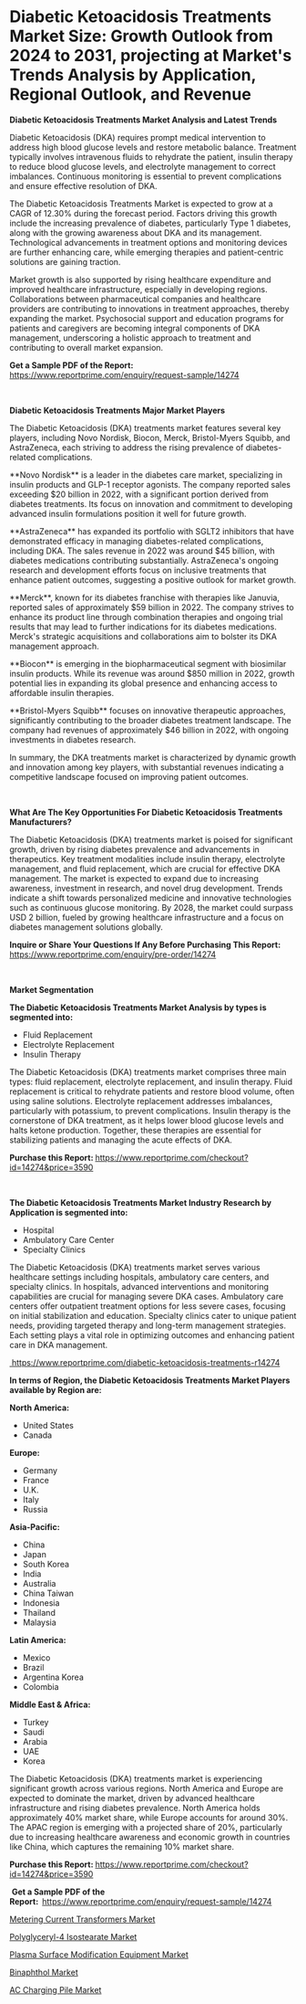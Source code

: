 <p><h1>Diabetic Ketoacidosis Treatments Market Size: Growth Outlook from 2024 to 2031, projecting at Market's Trends Analysis by Application, Regional Outlook, and Revenue</h1></p><p><strong>Diabetic Ketoacidosis Treatments Market Analysis and Latest Trends</strong></p>
<p><p>Diabetic Ketoacidosis (DKA) requires prompt medical intervention to address high blood glucose levels and restore metabolic balance. Treatment typically involves intravenous fluids to rehydrate the patient, insulin therapy to reduce blood glucose levels, and electrolyte management to correct imbalances. Continuous monitoring is essential to prevent complications and ensure effective resolution of DKA.</p><p>The Diabetic Ketoacidosis Treatments Market is expected to grow at a CAGR of 12.30% during the forecast period. Factors driving this growth include the increasing prevalence of diabetes, particularly Type 1 diabetes, along with the growing awareness about DKA and its management. Technological advancements in treatment options and monitoring devices are further enhancing care, while emerging therapies and patient-centric solutions are gaining traction.</p><p>Market growth is also supported by rising healthcare expenditure and improved healthcare infrastructure, especially in developing regions. Collaborations between pharmaceutical companies and healthcare providers are contributing to innovations in treatment approaches, thereby expanding the market. Psychosocial support and education programs for patients and caregivers are becoming integral components of DKA management, underscoring a holistic approach to treatment and contributing to overall market expansion.</p></p>
<p><strong>Get a Sample PDF of the Report:&nbsp;</strong> <a href="https://www.reportprime.com/enquiry/request-sample/14274">https://www.reportprime.com/enquiry/request-sample/14274</a></p>
<p>&nbsp;</p>
<p><strong>Diabetic Ketoacidosis Treatments Major Market Players</strong></p>
<p><p>The Diabetic Ketoacidosis (DKA) treatments market features several key players, including Novo Nordisk, Biocon, Merck, Bristol-Myers Squibb, and AstraZeneca, each striving to address the rising prevalence of diabetes-related complications.</p><p>**Novo Nordisk** is a leader in the diabetes care market, specializing in insulin products and GLP-1 receptor agonists. The company reported sales exceeding $20 billion in 2022, with a significant portion derived from diabetes treatments. Its focus on innovation and commitment to developing advanced insulin formulations position it well for future growth.</p><p>**AstraZeneca** has expanded its portfolio with SGLT2 inhibitors that have demonstrated efficacy in managing diabetes-related complications, including DKA. The sales revenue in 2022 was around $45 billion, with diabetes medications contributing substantially. AstraZeneca's ongoing research and development efforts focus on inclusive treatments that enhance patient outcomes, suggesting a positive outlook for market growth.</p><p>**Merck**, known for its diabetes franchise with therapies like Januvia, reported sales of approximately $59 billion in 2022. The company strives to enhance its product line through combination therapies and ongoing trial results that may lead to further indications for its diabetes medications. Merck's strategic acquisitions and collaborations aim to bolster its DKA management approach.</p><p>**Biocon** is emerging in the biopharmaceutical segment with biosimilar insulin products. While its revenue was around $850 million in 2022, growth potential lies in expanding its global presence and enhancing access to affordable insulin therapies.</p><p>**Bristol-Myers Squibb** focuses on innovative therapeutic approaches, significantly contributing to the broader diabetes treatment landscape. The company had revenues of approximately $46 billion in 2022, with ongoing investments in diabetes research.</p><p>In summary, the DKA treatments market is characterized by dynamic growth and innovation among key players, with substantial revenues indicating a competitive landscape focused on improving patient outcomes.</p></p>
<p>&nbsp;</p>
<p><strong>What Are The Key Opportunities For Diabetic Ketoacidosis Treatments Manufacturers?</strong></p>
<p><p>The Diabetic Ketoacidosis (DKA) treatments market is poised for significant growth, driven by rising diabetes prevalence and advancements in therapeutics. Key treatment modalities include insulin therapy, electrolyte management, and fluid replacement, which are crucial for effective DKA management. The market is expected to expand due to increasing awareness, investment in research, and novel drug development. Trends indicate a shift towards personalized medicine and innovative technologies such as continuous glucose monitoring. By 2028, the market could surpass USD 2 billion, fueled by growing healthcare infrastructure and a focus on diabetes management solutions globally.</p></p>
<p><strong>Inquire or Share Your Questions If Any Before Purchasing This Report:</strong> <a href="https://www.reportprime.com/enquiry/pre-order/14274">https://www.reportprime.com/enquiry/pre-order/14274</a></p>
<p>&nbsp;</p>
<p><strong>Market Segmentation</strong></p>
<p><strong>The Diabetic Ketoacidosis Treatments Market Analysis by types is segmented into:</strong></p>
<p><ul><li>Fluid Replacement</li><li>Electrolyte Replacement</li><li>Insulin Therapy</li></ul></p>
<p><p>The Diabetic Ketoacidosis (DKA) treatments market comprises three main types: fluid replacement, electrolyte replacement, and insulin therapy. Fluid replacement is critical to rehydrate patients and restore blood volume, often using saline solutions. Electrolyte replacement addresses imbalances, particularly with potassium, to prevent complications. Insulin therapy is the cornerstone of DKA treatment, as it helps lower blood glucose levels and halts ketone production. Together, these therapies are essential for stabilizing patients and managing the acute effects of DKA.</p></p>
<p><strong>Purchase this Report:&nbsp;</strong><a href="https://www.reportprime.com/checkout?id=14274&price=3590">https://www.reportprime.com/checkout?id=14274&price=3590</a></p>
<p>&nbsp;</p>
<p><strong>The Diabetic Ketoacidosis Treatments Market Industry Research by Application is segmented into:</strong></p>
<p><ul><li>Hospital</li><li>Ambulatory Care Center</li><li>Specialty Clinics</li></ul></p>
<p><p>The Diabetic Ketoacidosis (DKA) treatments market serves various healthcare settings including hospitals, ambulatory care centers, and specialty clinics. In hospitals, advanced interventions and monitoring capabilities are crucial for managing severe DKA cases. Ambulatory care centers offer outpatient treatment options for less severe cases, focusing on initial stabilization and education. Specialty clinics cater to unique patient needs, providing targeted therapy and long-term management strategies. Each setting plays a vital role in optimizing outcomes and enhancing patient care in DKA management.</p></p>
<p><a href="https://www.reportprime.com/diabetic-ketoacidosis-treatments-r14274">&nbsp;https://www.reportprime.com/diabetic-ketoacidosis-treatments-r14274</a></p>
<p><strong>In terms of Region, the Diabetic Ketoacidosis Treatments Market Players available by Region are:</strong></p>
<p>
    <p> <strong> North America: </strong>
        <ul>
            <li>United States</li>
            <li>Canada</li>
        </ul>
        </p> 
    <p> <strong> Europe: </strong>
        <ul>
            <li>Germany</li>
            <li>France</li>
            <li>U.K.</li>
            <li>Italy</li>
            <li>Russia</li>
        </ul>
        </p> 
    <p> <strong> Asia-Pacific: </strong>
        <ul>
            <li>China</li>
            <li>Japan</li>
            <li>South Korea</li>
            <li>India</li>
            <li>Australia</li>
            <li>China Taiwan</li>
            <li>Indonesia</li>
            <li>Thailand</li>
            <li>Malaysia</li>
        </ul>
        </p> 
    <p> <strong> Latin America: </strong>
        <ul>
            <li>Mexico</li>
            <li>Brazil</li>
            <li>Argentina Korea</li>
            <li>Colombia</li>
        </ul>
        </p> 
    <p> <strong> Middle East & Africa: </strong>
        <ul>
            <li>Turkey</li>
            <li>Saudi</li>
            <li>Arabia</li>
            <li>UAE</li>
            <li>Korea</li>
        </ul>
    </p>
    </p>
<p><p>The Diabetic Ketoacidosis (DKA) treatments market is experiencing significant growth across various regions. North America and Europe are expected to dominate the market, driven by advanced healthcare infrastructure and rising diabetes prevalence. North America holds approximately 40% market share, while Europe accounts for around 30%. The APAC region is emerging with a projected share of 20%, particularly due to increasing healthcare awareness and economic growth in countries like China, which captures the remaining 10% market share.</p></p>
<p><strong>Purchase this Report: </strong><a href="https://www.reportprime.com/checkout?id=14274&price=3590">https://www.reportprime.com/checkout?id=14274&price=3590</a></p>
<p>&nbsp;<strong>Get a Sample PDF of the Report:&nbsp;&nbsp;</strong><a href="https://www.reportprime.com/enquiry/request-sample/14274">https://www.reportprime.com/enquiry/request-sample/14274</a></p>
<p><strong></strong></p>
<p><p><a href="https://www.linkedin.com/pulse/deep-dive-metering-current-transformers-market-itstrends-bdjve?trackingId=xfww6ee5S9SnGoSzQM4Kaw%3D%3D">Metering Current Transformers Market</a></p><p><a href="https://medium.com/@charityrice64/the-polyglyceryl-4-isostearate-market-insights-report-offers-an-in-depth-and-thorough-analysis-of-0a9d2d4ec3d2">Polyglyceryl-4 Isostearate Market</a></p><p><a href="https://medium.com/@charityrice64/the-global-plasma-surface-modification-equipment-market-is-a-dynamic-and-growing-industry-b07041231a72">Plasma Surface Modification Equipment Market</a></p><p><a href="https://www.linkedin.com/pulse/binaphthol-market-outlook-complete-industry-analysis-2024-9vw8e?trackingId=U3JI3HYZQ6e687n7Joaeng%3D%3D">Binaphthol Market</a></p><p><a href="https://issuu.com/reportprime-2/docs/ac-charging-pile-market-size-2030.p_f354c4c964525a">AC Charging Pile Market</a></p></p>